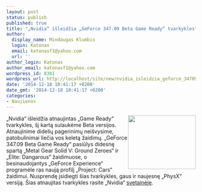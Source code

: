 ```yaml
---
layout: post
status: publish
published: true
title: "„Nvidia“ išleidžia „GeForce 347.09 Beta Game Ready“ tvarkykles"
author:
  display_name: Mindaugas Klumbis
  login: Katonas
  email: katonasf1@yahoo.com
  url: ''
author_login: Katonas
author_email: katonasf1@yahoo.com
wordpress_id: 8381
wordpress_url: http://localhost/site/new/nvidia_isleidzia_geforce_34709_beta_game_ready_tvarkykles/
date: '2014-12-18 10:41:17 +0200'
date_gmt: '2014-12-18 10:41:17 +0200'
categories:
- Naujienos
---
```

<p>
	<a href="http://technews.lt/userfiles/96c(1).jpg"><img alt="" src="http://technews.lt/userfiles/96c(1).jpg" style="width: 180px; height: 143px; float: right;" /></a>&bdquo;Nvidia&ldquo; i&scaron;leidžia atnaujintas &bdquo;Game Ready&ldquo; tvarkykles, &scaron;į kartą sulaukėme Beta versijos. Atnaujinime didelių pagerinimų nei&scaron;vysime, patobulinimai liečia vos keletą žaidimų. &bdquo;GeForce 347.09 Beta Game Ready&ldquo; pasiūlys didesnę spartą &bdquo;Metal Gear Solid V: Ground Zeroes&ldquo; ir &bdquo;Elite: Dangarous&ldquo; žaidimuose, o besinaudojantys &bdquo;GeForce Experience&ldquo; programėle ras naują profilį &bdquo;Project: Cars&ldquo; žaidimui. Nusprendę įsidiegti &scaron;ias tvarkykles, gaus ir naujesnę &bdquo;PhysX&ldquo; versiją. &Scaron;ias atnaujitas tvarkykles rasite &bdquo;Nvidia&ldquo; <u><a href="http://www.nvidia.com/Download/index.aspx?lang=en-us">svetainėje</a></u>.&nbsp;</p>
